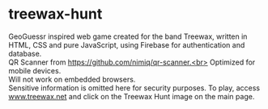 # treewax-hunt
GeoGuessr inspired web game created for the band Treewax, written in HTML, CSS and pure JavaScript, using Firebase for authentication and database.<br>
QR Scanner from https://github.com/nimiq/qr-scanner.<br>
Optimized for mobile devices. <br>
Will not work on embedded browsers.<br>
Sensitive information is omitted here for security purposes.
To play, access www.treewax.net and click on the Treewax Hunt image on the main page.
